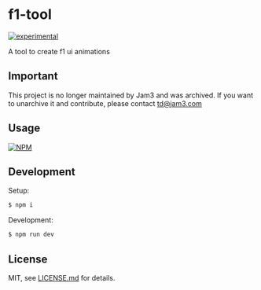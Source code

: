# f1-tool

[![experimental](http://badges.github.io/stability-badges/dist/experimental.svg)](http://github.com/badges/stability-badges)

A tool to create f1 ui animations

## Important
This project is no longer maintained by Jam3 and was archived. If you want to unarchive it and contribute, please contact td@jam3.com

## Usage

[![NPM](https://nodei.co/npm/f1-tool.png)](https://www.npmjs.com/package/f1-tool)

## Development

Setup:
```bash
$ npm i
```

Development:
```bash
$ npm run dev
```

## License

MIT, see [LICENSE.md](http://github.com/Jam3/f1-tool/blob/master/LICENSE.md) for details.
